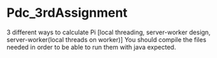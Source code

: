 # Pdc_3rdAssignment
3 different ways to calculate Pi [local threading, server-worker design, server-worker(local threads on worker)]
You should compile the files needed in order to be able to run them with java <NameFile> <arguments> expected.
